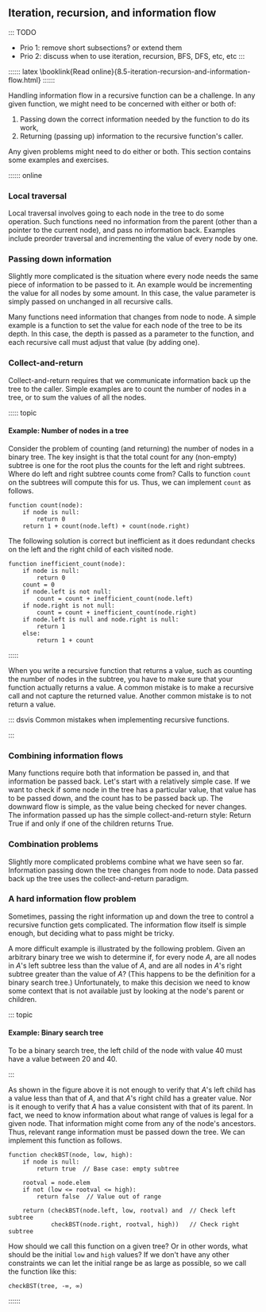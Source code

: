 
## Iteration, recursion, and information flow

::: TODO
- Prio 1: remove short subsections? or extend them
- Prio 2: discuss when to use iteration, recursion, BFS, DFS, etc, etc
:::

:::::: latex
\booklink{Read online}{8.5-iteration-recursion-and-information-flow.html}
::::::

Handling information flow in a recursive function can be a challenge. In
any given function, we might need to be concerned with either or both
of:

1.  Passing down the correct information needed by the function to do its work,
2.  Returning (passing up) information to the recursive function's caller.

Any given problems might need to do either or both.
This section contains some examples and exercises.

:::::: online
### Local traversal

Local traversal involves going to each node in the tree to do some
operation. Such functions need no information from the parent (other
than a pointer to the current node), and pass no information back.
Examples include preorder traversal and incrementing the value of every
node by one.

### Passing down information

Slightly more complicated is the situation where every node needs the
same piece of information to be passed to it. An example would be
incrementing the value for all nodes by some amount. In this case, the
value parameter is simply passed on unchanged in all recursive calls.

Many functions need information that changes from node to node. A simple
example is a function to set the value for each node of the tree to be
its depth. In this case, the depth is passed as a parameter to the
function, and each recursive call must adjust that value (by adding
one).

<!-- ### Binary Tree Set Depth Exercise -->

### Collect-and-return

Collect-and-return requires that we communicate information back up the
tree to the caller. Simple examples are to count the number of nodes in
a tree, or to sum the values of all the nodes.

::::: topic
#### Example: Number of nodes in a tree

Consider the problem of counting (and returning) the number of nodes in
a binary tree. The key insight is that the total count for any
(non-empty) subtree is one for the root plus the counts for the left and
right subtrees. Where do left and right subtree counts come from? Calls
to function `count` on the subtrees will compute this for us. Thus, we
can implement `count` as follows.

    function count(node):
        if node is null:
            return 0
        return 1 + count(node.left) + count(node.right)

The following solution is correct but inefficient as it does redundant
checks on the left and the right child of each visited node.

    function inefficient_count(node):
        if node is null:
            return 0
        count = 0
        if node.left is not null:
            count = count + inefficient_count(node.left)
        if node.right is not null:
            count = count + inefficient_count(node.right)
        if node.left is null and node.right is null:
            return 1
        else:
            return 1 + count

:::::

When you write a recursive function that returns a value, such as
counting the number of nodes in the subtree, you have to make sure that
your function actually returns a value. A common mistake is to make a
recursive call and not capture the returned value. Another common
mistake is to not return a value.

::: dsvis
Common mistakes when implementing recursive functions.

<inlineav id="BinaryTreeMistakesCON" src="Binary/BinaryTreeMistakesCON.js" name="Binary Tree Common Mistakes Slideshow" links="Binary/WriteTrav.css"/>
:::

<!-- ### Binary Tree Check Sum Exercise -->

<!-- ### Binary Tree Leaf Nodes Count Exercise -->

<!-- ### Binary Tree Sum Nodes Exercise -->


### Combining information flows

Many functions require both that information be passed in, and that
information be passed back. Let's start with a relatively simple case.
If we want to check if some node in the tree has a particular value,
that value has to be passed down, and the count has to be passed back
up. The downward flow is simple, as the value being checked for never
changes. The information passed up has the simple collect-and-return
style: Return True if and only if one of the children returns True.

<!-- ### Binary Tree Check Value Exercise -->

### Combination problems

Slightly more complicated problems combine what we have seen so far.
Information passing down the tree changes from node to node. Data passed
back up the tree uses the collect-and-return paradigm.

<!-- ### Binary Tree Height Exercise -->

<!-- ### Binary Tree Get Difference Exercise -->

<!-- ### Binary Tree Has Path Sum Exercise -->


### A hard information flow problem

Sometimes, passing the right information up and down the tree to control
a recursive function gets complicated. The information flow itself is
simple enough, but deciding what to pass might be tricky.

A more difficult example is illustrated by the following problem. Given
an arbitrary binary tree we wish to determine if, for every node $A$,
are all nodes in $A$'s left subtree less than the value of $A$, and are
all nodes in $A$'s right subtree greater than the value of $A$? (This
happens to be the definition for a binary search tree.) Unfortunately,
to make this decision we need to know some context that is not available
just by looking at the node's parent or children.

::: topic
#### Example: Binary search tree

To be a binary search tree, the left child of the node with value 40
must have a value between 20 and 40.

<inlineav id="BSTCheckCON" src="Binary/BSTCheckCON.js" name="Binary/BSTCheckCON" links="Binary/BSTCheckCON.css" static/>
:::

As shown in the figure above
it is not enough to verify that $A$'s left child has a value less than
that of $A$, and that $A$'s right child has a greater value. Nor is it
enough to verify that $A$ has a value consistent with that of its
parent. In fact, we need to know information about what range of values
is legal for a given node. That information might come from any of the
node's ancestors. Thus, relevant range information must be passed down
the tree. We can implement this function as follows.

    function checkBST(node, low, high):
        if node is null:
            return true  // Base case: empty subtree

        rootval = node.elem
        if not (low <= rootval <= high):
            return false  // Value out of range

        return (checkBST(node.left, low, rootval) and  // Check left subtree
                checkBST(node.right, rootval, high))   // Check right subtree

How should we call this function on a given tree?
Or in other words, what should be the initial `low` and `high` values?
If we don't have any other constraints we can let the initial range be
as large as possible, so we call the function like this:

    checkBST(tree, -∞, ∞)

::::::
